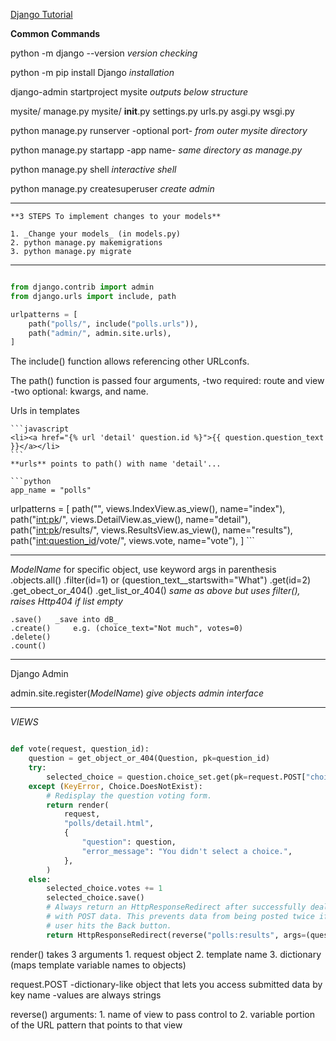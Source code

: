 [Django Tutorial](https://docs.djangoproject.com/en/4.2/intro/tutorial01/)

**Common Commands**

  python -m django --version     _version checking_

  python -m pip install Django       _installation_

  django-admin startproject mysite     _outputs below structure_



  mysite/
    manage.py
    mysite/
        __init__.py
        settings.py
        urls.py
        asgi.py
        wsgi.py


  python manage.py runserver -optional port-   _from outer mysite directory_

  python manage.py startapp -app name-  _same directory as manage.py_

  python manage.py shell     _interactive shell_

  python manage.py createsuperuser     _create admin_

- - - - - - - - - - - - - - - - - - - - - - - - - - - - - - - - - - - - - - - - - -

    **3 STEPS To implement changes to your models**

    1. _Change your models_ (in models.py)
    2. python manage.py makemigrations
    3. python manage.py migrate

- - - - - - - - - - - - - - - - - - - - - - - - - - - - - - - - - - - - - - - - - -


```python

from django.contrib import admin
from django.urls import include, path

urlpatterns = [
    path("polls/", include("polls.urls")),
    path("admin/", admin.site.urls),
]
```
The include() function allows referencing other URLconfs.

The path() function is passed four arguments,
    -two required: route and view
    -two optional: kwargs, and name.


Urls in templates

    ```javascript
    <li><a href="{% url 'detail' question.id %}">{{ question.question_text }}</a></li>
    ```
    **urls** points to path() with name 'detail'...

    ```python
    app_name = "polls"
urlpatterns = [
    path("", views.IndexView.as_view(), name="index"),
    path("<int:pk>/", views.DetailView.as_view(), name="detail"),
    path("<int:pk>/results/", views.ResultsView.as_view(), name="results"),
    path("<int:question_id>/vote/", views.vote, name="vote"),
]
    ```

- - - - - - - - - - - - - - - - - - - - - - - - - - - - - - - - - - - - - - - - - -

_ModelName_       for specific object, use keyword args in parenthesis
    .objects.all()
    .filter(id=1)  or (question_text__startswith="What")
    .get(id=2)
    .get_obect_or_404()
    .get_list_or_404()  _same as above but uses filter(), raises Http404 if list empty_

    .save()   _save into dB_
    .create()     e.g. (choice_text="Not much", votes=0)
    .delete()
    .count()


- - - - - - - - - - - - - - - - - - - - - - - - - - - - - - - - - - - - - - - - - -

Django Admin

admin.site.register(_ModelName_)        _give objects admin interface_


- - - - - - - - - - - - - - - - - - - - - - - - - - - - - - - - - - - - - - - - - -
_VIEWS_

```python

def vote(request, question_id):
    question = get_object_or_404(Question, pk=question_id)
    try:
        selected_choice = question.choice_set.get(pk=request.POST["choice"])
    except (KeyError, Choice.DoesNotExist):
        # Redisplay the question voting form.
        return render(
            request,
            "polls/detail.html",
            {
                "question": question,
                "error_message": "You didn't select a choice.",
            },
        )
    else:
        selected_choice.votes += 1
        selected_choice.save()
        # Always return an HttpResponseRedirect after successfully dealing
        # with POST data. This prevents data from being posted twice if a
        # user hits the Back button.
        return HttpResponseRedirect(reverse("polls:results", args=(question.id,)))
```


render() takes 3 arguments
    1. request object
    2. template name
    3. dictionary (maps template variable names to objects)


request.POST
    -dictionary-like object that lets you access submitted data by key name
    -values are always strings

reverse() arguments:
    1. name of view to pass control to
    2. variable portion of the URL pattern that points to that view



